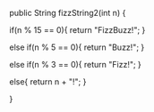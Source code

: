 public String fizzString2(int n) {
  
  if(n % 15 == 0){
    return "FizzBuzz!";
  }
  
  else if(n % 5 == 0){
    return "Buzz!";
  }
  
  else if(n % 3 == 0){
    return "Fizz!";
  }
  
  else{
    return n + "!";
  }
  
}
